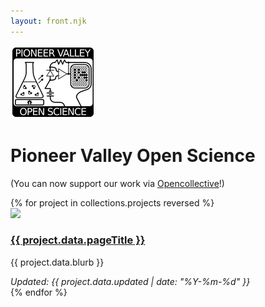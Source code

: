 ```yaml
---
layout: front.njk
---
```

<div id='pullout'>

<!--<img src="/img/edge_flower_medium.png">-->
<img src="/img/pvos.png">

<h1> Pioneer Valley Open Science </h1>

<!--
*Accessible infrastructure for communities living at ‘the edge'.*
-->

<!--
[Podcast](#podcast) | [Projects](#projects) | [Guides](#guides) | [Presentations](#talks) | [Research](#notebook)
-->

<!--[Projects](#projects) | [Research](#notebook) | [Presentations](#talks) |  [Guides](#guides) 
-->
(You can now support our work via [Opencollective](https://opencollective.com/pvos)!)

</div>

<div class="posts-area">
{% for project in collections.projects reversed %}
  <div class="post">
    <div class="project-contents">
      <div class="image">
        <a href="{{ project.url }}">
          <img src="{{ project.data.image }}"/>
        </a>
      </div>
      <div class="text">
        <h3><a href="{{ project.url }}">{{ project.data.pageTitle }}</a></h3>
        <p>{{ project.data.blurb }}</p>
        <em>Updated: {{ project.data.updated | date: "%Y-%m-%d" }}</em>
      </div>
    </div>
  </div>
{% endfor %}
</div>
